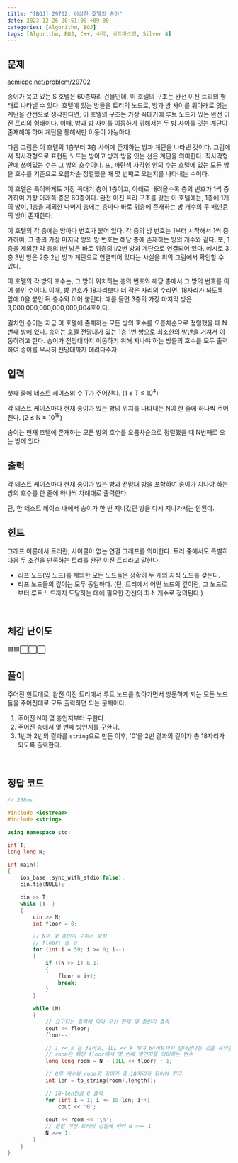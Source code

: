 ```yaml
---
title: "[BOJ] 29702. 이상한 호텔의 송이"
date: 2023-12-26 20:51:00 +09:00
categories: [Algorithm, BOJ]
tags: [Algorithm, BOJ, C++, 수학, 비트마스킹, Silver 4]
---
```

## **문제**
[acmicpc.net/problem/29702](https://www.acmicpc.net/problem/29702)
<br>

송이가 묵고 있는 S 호텔은 60층짜리 건물인데, 이 호텔의 구조는 완전 이진 트리의 형태로 나타낼 수 있다. 호텔에 있는 방들을 트리의 노드로, 방과 방 사이를 위아래로 잇는 계단을 간선으로 생각한다면, 이 호텔의 구조는 가장 꼭대기에 루트 노드가 있는 완전 이진 트리의 형태이다. 이때, 방과 방 사이를 이동하기 위해서는 두 방 사이를 잇는 계단이 존재해야 하며 계단을 통해서만 이동이 가능하다.

다음 그림은 이 호텔의 1층부터 3층 사이에 존재하는 방과 계단을 나타낸 것이다. 그림에서 직사각형으로 표현된 노드는 방이고 방과 방을 잇는 선은 계단을 의미한다. 직사각형 안에 쓰여있는 수는 그 방의 호수이다. 또, 파란색 사각형 안의 수는 호텔에 있는 모든 방을 호수를 기준으로 오름차순 정렬했을 때 몇 번째로 오는지를 나타내는 수이다.

이 호텔은 특이하게도 가장 꼭대기 층이 1층이고, 아래로 내려올수록 층의 번호가 1씩 증가하여 가장 아래쪽 층은 60층이다. 완전 이진 트리 구조를 갖는 이 호텔에는, 1층에 1개의 방이, 1층을 제외한 나머지 층에는 층마다 바로 위층에 존재하는 방 개수의 두 배만큼의 방이 존재한다.

이 호텔의 각 층에는 방마다 번호가 붙어 있다. 각 층의 방 번호는 1부터 시작해서 1씩 증가하여, 그 층의 가장 마지막 방의 방 번호는 해당 층에 존재하는 방의 개수와 같다. 또, 1층을 제외한 각 층의 i번 방은 바로 위층의 i/2번 방과 계단으로 연결되어 있다. 예시로 3층 3번 방은 2층 2번 방과 계단으로 연결되어 있다는 사실을 위의 그림에서 확인할 수 있다.

이 호텔의 각 방의 호수는, 그 방이 위치하는 층의 번호와 해당 층에서 그 방의 번호를 이어 붙인 수이다. 이때, 방 번호가 18자리보다 더 작은 자리의 수라면, 
18자리가 되도록 앞에 0을 붙인 뒤 층수와 이어 붙인다. 예를 들면 3층의 가장 마지막 방은 3,000,000,000,000,000,004호이다.

길치인 송이는 지금 이 호텔에 존재하는 모든 방의 호수를 오름차순으로 정렬했을 때 N번째 방에 있다. 송이는 호텔 전망대가 있는 1층 1번 방으로 최소한의 방만을 거쳐서 이동하려고 한다. 송이가 전망대까지 이동하기 위해 지나야 하는 방들의 호수를 모두 출력하여 송이를 무사히 전망대까지 데려다주자.
<br>

## **입력**
첫째 줄에 테스트 케이스의 수 T가 주어진다. (1 ≤ T ≤ 10<sup>4</sup>)

각 테스트 케이스마다 현재 송이가 있는 방의 위치를 나타내는 N이 한 줄에 하나씩 주어진다. (2 ≤ N ≤ 10<sup>18</sup>)

송이는 현재 호텔에 존재하는 모든 방의 호수를 오름차순으로 정렬했을 때 
N번째로 오는 방에 있다.
<br>

## **출력**
각 테스트 케이스마다 현재 송이가 있는 방과 전망대 방을 포함하여 송이가 지나야 하는 방의 호수를 한 줄에 하나씩 차례대로 출력한다.

단, 한 테스트 케이스 내에서 송이가 한 번 지나갔던 방을 다시 지나가서는 안된다.
<br>

## **힌트**
그래프 이론에서 트리란, 사이클이 없는 연결 그래프를 의미한다. 트리 중에서도 특별히 다음 두 조건을 만족하는 트리를 완전 이진 트리라고 말한다.

- 리프 노드(잎 노드)를 제외한 모든 노드들은 정확히 두 개의 자식 노드를 갖는다.
- 리프 노드들의 깊이는 모두 동일하다. (단, 트리에서 어떤 노드의 깊이란, 그 노드로부터 루트 노드까지 도달하는 데에 필요한 간선의 최소 개수로 정의된다.)
<br>

## **체감 난이도**
🟩🟩⬜⬜⬜
<br>

## **풀이**
주어진 힌트대로, 완전 이진 트리에서 루트 노드를 찾아가면서 방문하게 되는 모든 노드들을 주어진대로 모두 출력하면 되는 문제이다.

1. 주어진 N이 몇 층인지부터 구한다.
2. 주어진 층에서 몇 번째 방인지를 구한다.
3. 1번과 2번의 결과를 `string`으로 만든 이후, '0'을 2번 결과의 길이가 총 18자리가 되도록 출력한다.
<br>

## **정답 코드**
```c++
// 268ms

#include <iostream>
#include <string>

using namespace std;

int T;
long long N;

int main()
{
    ios_base::sync_with_stdio(false);
    cin.tie(NULL);

    cin >> T;
    while (T--)
    {
        cin >> N;
        int floor = 0;

        // N이 몇 층인지 구하는 로직
        // floor: 층 수
        for (int i = 59; i >= 0; i--)
        {
            if ((N >> i) & 1)
            {
                floor = i+1;
                break;
            }
        }

        while (N)
        {
            // 요구되는 출력에 따라 우선 현재 몇 층인지 출력
            cout << floor;
            floor--;

            // 1 << k 는 32비트, 1LL << k 해야 64비트까지 넘어간다는 것을 유의할 것
            // room은 해당 floor에서 몇 번째 방인지를 의미하는 변수
            long long room = N - (1LL << floor) + 1;

            // 0의 개수와 room의 길이가 총 18자리가 되어야 한다.
            int len = to_string(room).length();

            // 18-len만큼 0 출력
            for (int i = 1; i <= 18-len; i++)
                cout << '0';
            
            cout << room << '\n';
            // 완전 이진 트리의 성질에 따라 N >>= 1
            N >>= 1;
        }
    }
}
```